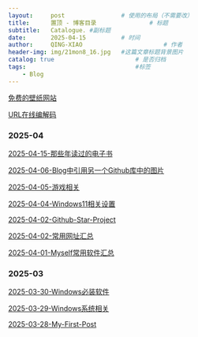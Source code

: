 ```yaml
---
layout:     post   				# 使用的布局（不需要改）
title:      置顶 - 博客目录				# 标题 
subtitle:   Catalogue. #副标题
date:       2025-04-15			# 时间
author:     QING-XIAO						# 作者
header-img: img/21mon8_16.jpg 	#这篇文章标题背景图片
catalog: true 						# 是否归档
tags:								#标签
    - Blog
---
```


<a href="https://wallspic.com/cn" target="_blank">免费的壁纸网站</a>

<a href="https://www.w3cschool.cn/tools/index?name=urlencode" target="_blank">URL在线编解码</a>

### 2025-04
[2025-04-15-那些年读过的电子书](https://qing-xiao.github.io/2025-04-15-Post1-%E9%82%A3%E4%BA%9B%E5%B9%B4%E8%AF%BB%E8%BF%87%E7%9A%84%E7%94%B5%E5%AD%90%E4%B9%A6)

[2025-04-06-Blog中引用另一个Github库中的图片](https://qing-xiao.github.io/2025-04-06-Post1-Blog%E4%B8%AD%E5%BC%95%E7%94%A8%E5%8F%A6%E4%B8%80%E4%B8%AAGithub%E5%BA%93%E4%B8%AD%E7%9A%84%E5%9B%BE%E7%89%87)

[2025-04-05-游戏相关](https://qing-xiao.github.io/2025-04-05-Post1-%E6%B8%B8%E6%88%8F%E7%9B%B8%E5%85%B3/)

[2025-04-04-Windows11相关设置](https://qing-xiao.github.io/2025-04-04-Post1-Windows11%E7%9B%B8%E5%85%B3%E8%AE%BE%E7%BD%AE/)

[2025-04-02-Github-Star-Project](https://qing-xiao.github.io/2025-04-02-Post2-Github-Star-Project/)

[2025-04-02-常用网址汇总](https://qing-xiao.github.io/2025-04-02-Post1-%E5%B8%B8%E7%94%A8%E7%BD%91%E5%9D%80%E6%B1%87%E6%80%BB/)

[2025-04-01-Myself常用软件汇总](https://qing-xiao.github.io/2025-04-01-Myself%E5%B8%B8%E7%94%A8%E8%BD%AF%E4%BB%B6%E6%B1%87%E6%80%BB/)

### 2025-03
[2025-03-30-Windows必装软件](https://qing-xiao.github.io/2025-03-30-Windows%E5%BF%85%E8%A3%85%E8%BD%AF%E4%BB%B6)

[2025-03-29-Windows系统相关](https://qing-xiao.github.io/2025-03-29-Windows%E7%B3%BB%E7%BB%9F%E7%9B%B8%E5%85%B3/)

[2025-03-28-My-First-Post](https://qing-xiao.github.io/2025-03-28-My-First-Post/) 
